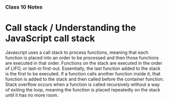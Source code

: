 ### Class 10 Notes

# Call stack / Understanding the JavaScript call stack
Javascript uses a call stack to process functions, meaning that each function is placed into an order to be processed and then those functions are executed in that order. Functions on the stack are executed in the order of LIFO, or last-in first-out. Essentially, the last function added to the stack is the first to be executed. If a function calls another function inside it, that function is added to the stack and then called before the container function. Stack overflow occurs when a function is called recursively without a way of exiting the loop, meaning the function is placed repeatedly on the stack until it has no more room.
